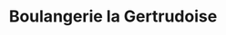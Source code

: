 ---
title: "Boulangerie la Gertrudoise"
url: /becancour/boulangerie-la-gertrudoise/
shop: Bäckerei
---